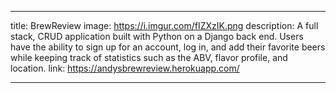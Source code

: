 ---

title: BrewReview
image: https://i.imgur.com/fIZXzIK.png
description: A full stack, CRUD application built with Python on a Django back end. Users have the ability
      to sign up for an account, log in, and add their favorite beers while keeping track of statistics such as
      the ABV, flavor profile, and location.
link: https://andysbrewreview.herokuapp.com/

---